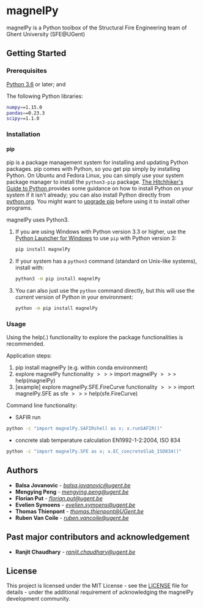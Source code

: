 # magnelPy

magnelPy is a Python toolbox of the Structural Fire Engineering team of Ghent University (SFE@UGent)

## Getting Started

### Prerequisites

[Python 3.6](https://www.anaconda.com/download/) or later; and

The following Python libraries:

```sh
numpy==1.15.0
pandas==0.23.3
scipy==1.1.0
```

### Installation

#### pip

pip is a package management system for installing and updating Python packages. pip comes with Python, so you get pip simply by installing Python. On Ubuntu and Fedora Linux, you can simply use your system package manager to install the `python3-pip` package. [The Hitchhiker's Guide to Python ](https://docs.python-guide.org/starting/installation/) provides some guidance on how to install Python on your system if it isn't already; you can also install Python directly from [python.org](https://www.python.org/getit/). You might want to [upgrade pip](https://pip.pypa.io/en/stable/installing/) before using it to install other programs.

magnelPy uses Python3. 

1.	If you are using Windows with Python version 3.3 or higher, use the [Python Launcher for Windows](https://docs.python.org/3/using/windows.html?highlight=shebang#python-launcher-for-windows) to use `pip` with Python version 3:
    ```sh
    pip install magnelPy
    ```
2.	If your system has a `python3` command (standard on Unix-like systems), install with:
    ```sh
    python3 -m pip install magnelPy
    ```
3.	You can also just use the `python` command directly, but this will use the _current_ version of Python in your environment:
    ```sh
    python -m pip install magnelPy
    ```

### Usage

Using the help(.) functionality to explore the package functionalities is recommended.

Application steps:
1. pip install magnelPy (e.g. within conda environment)
2. explore magnelPy functionality
	$\gt\gt\gt$ import magnelPy
	$\gt\gt\gt$ help(magnelPy)
3. [example] explore magnelPy.SFE.FireCurve functionality
	$\gt\gt\gt$ import magnelPy.SFE as sfe
	$\gt\gt\gt$ help(sfe.FireCurve)

Command line functionality:
- SAFIR run
```sh
python -c "import magnelPy.SAFIRshell as x; x.runSAFIR()"
```
- concrete slab temperature calculation EN1992-1-2:2004, ISO 834
```sh
python -c "import magnelPy.SFE as x; x.EC_concreteSlab_ISO834()"
```

## Authors
* **Balsa Jovanovic** - *balsa.jovanovic@ugent.be*
* **Mengying Peng** - *mengying.peng@ugent.be*
* **Florian Put** - *florian.put@ugent.be*
* **Evelien Symoens** - *evelien.symoens@ugent.be*
* **Thomas Thienpont** - *thomas.thienpont@UGent.be*
* **Ruben Van Coile** - *ruben.vancoile@ugent.be*

## Past major contributors and acknowledgement
* **Ranjit Chaudhary** - *ranjit.chaudhary@ugent.be*


## License

This project is licensed under the MIT License - see the [LICENSE](LICENSE) file for details - under the additional requirement of acknowledging the magnelPy development community.
